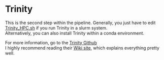 # Trinity
This is the second step within the pipeline. Generally, you just have to edit [Trinity_HPC.sh](Scripts/02_Trinity/Trinity_HPC.sh) if you run Trinity in a slurm system. <br/>
Alternatively, you can also install Trinity within a conda environment.


For more information, go to the [Trinity Github](https://github.com/trinityrnaseq/trinityrnaseq) <br/>
I highly recommend reading their [Wiki site](https://github.com/trinityrnaseq/trinityrnaseq/wiki), which explains everything pretty well.
